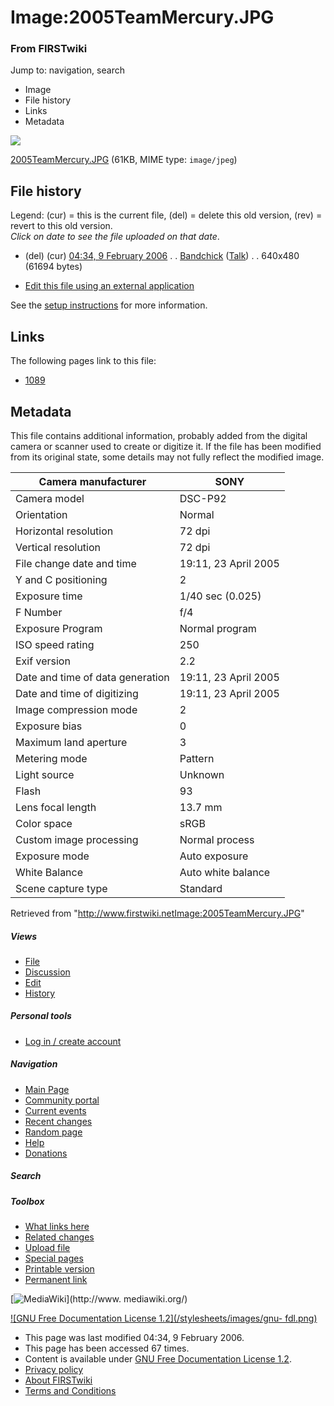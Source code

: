 

# Image:2005TeamMercury.JPG

### From FIRSTwiki

Jump to: navigation, search

  * Image
  * File history
  * Links
  * Metadata

![](/media/8/8a/2005TeamMercury.JPG)

[2005TeamMercury.JPG](/media/8/8a/2005TeamMercury.JPG "2005TeamMercury.JPG" )
(61KB, MIME type: `image/jpeg`)

## File history

Legend: (cur) = this is the current file, (del) = delete this old version,
(rev) = revert to this old version.  
_Click on date to see the file uploaded on that date_.

  * (del) (cur) [04:34, 9 February 2006](/media/8/8a/2005TeamMercury.JPG "/media/8/8a/2005TeamMercury.JPG" ) . . [Bandchick](/index.php?title=User:Bandchick&action=edit "User:Bandchick" ) ([Talk](/index.php?title=User_talk:Bandchick&action=edit "User talk:Bandchick" )) . . 640x480 (61694 bytes)
  

  * [Edit this file using an external application](/index.php?title=Image:2005TeamMercury.JPG&action=edit&externaledit=true&mode=file "Image:2005TeamMercury.JPG" )

See the [setup
instructions](http://meta.wikimedia.org/wiki/Help:External_editors
"http://meta.wikimedia.org/wiki/Help:External_editors" ) for more information.

## Links

The following pages link to this file:

  * [1089](1089 "1089" )

## Metadata

This file contains additional information, probably added from the digital
camera or scanner used to create or digitize it. If the file has been modified
from its original state, some details may not fully reflect the modified
image.

Camera manufacturer |  SONY  
---|---  
Camera model |  DSC-P92  
Orientation |  Normal  
Horizontal resolution |  72 dpi  
Vertical resolution |  72 dpi  
File change date and time |  19:11, 23 April 2005  
Y and C positioning |  2  
Exposure time |  1/40 sec (0.025)  
F Number |  f/4  
Exposure Program |  Normal program  
ISO speed rating |  250  
Exif version |  2.2  
Date and time of data generation |  19:11, 23 April 2005  
Date and time of digitizing |  19:11, 23 April 2005  
Image compression mode |  2  
Exposure bias |  0  
Maximum land aperture |  3  
Metering mode |  Pattern  
Light source |  Unknown  
Flash |  93  
Lens focal length |  13.7 mm  
Color space |  sRGB  
Custom image processing |  Normal process  
Exposure mode |  Auto exposure  
White Balance |  Auto white balance  
Scene capture type |  Standard  
  
Retrieved from
"<http://www.firstwiki.netImage:2005TeamMercury.JPG>"

##### Views

  * [File](Image:2005TeamMercury.JPG)
  * [Discussion](/index.php?title=Image_talk:2005TeamMercury.JPG&action=edit)
  * [Edit](/index.php?title=Image:2005TeamMercury.JPG&action=edit)
  * [History](/index.php?title=Image:2005TeamMercury.JPG&action=history)

##### Personal tools

  * [Log in / create account](/index.php?title=Special:Userlogin&returnto=Image:2005TeamMercury.JPG)

[](Main_Page "Main Page" )

##### Navigation

  * [Main Page](Main_Page)
  * [Community portal](FIRSTwiki:Community_portal)
  * [Current events](Current_events)
  * [Recent changes](Special:Recentchanges)
  * [Random page](Special:Random)
  * [Help](FIRSTwiki:Help)
  * [Donations](FIRSTwiki:Site_support)

##### Search



##### Toolbox

  * [What links here](Special:Whatlinkshere/Image:2005TeamMercury.JPG)
  * [Related changes](Special:Recentchangeslinked/Image:2005TeamMercury.JPG)
  * [Upload file](Special:Upload)
  * [Special pages](Special:Specialpages)
  * [Printable version](/index.php?title=Image:2005TeamMercury.JPG&printable=yes)
  * [Permanent link](/index.php?title=Image:2005TeamMercury.JPG&oldid=43361)

[![MediaWiki](/skins/common/images/poweredby_mediawiki_88x31.png)](http://www.
mediawiki.org/)

[![GNU Free Documentation License 1.2](/stylesheets/images/gnu-
fdl.png)](http://www.gnu.org/copyleft/fdl.html)

  * This page was last modified 04:34, 9 February 2006.
  * This page has been accessed 67 times.
  * Content is available under [GNU Free Documentation License 1.2](http://www.gnu.org/copyleft/fdl.html "http://www.gnu.org/copyleft/fdl.html" ).
  * [Privacy policy](FIRSTwiki:Privacy_policy "FIRSTwiki:Privacy policy" )
  * [About FIRSTwiki](FIRSTwiki:About "FIRSTwiki:About" )
  * [Terms and Conditions](FIRSTwiki:Terms_and_conditions "FIRSTwiki:Terms and conditions" )

